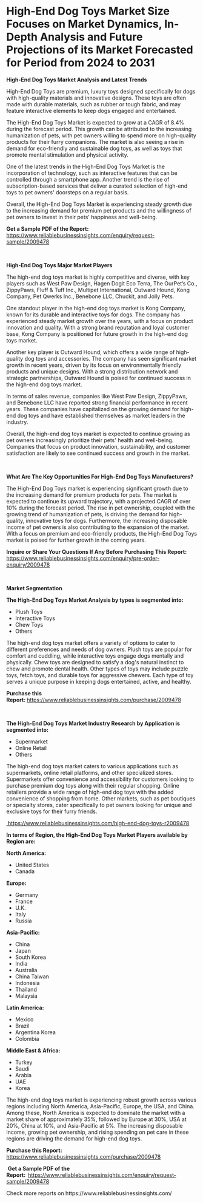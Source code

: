 <p><h1>High-End Dog Toys Market Size Focuses on Market Dynamics, In-Depth Analysis and Future Projections of its Market Forecasted for Period from 2024 to 2031</h1></p><p><strong>High-End Dog Toys Market Analysis and Latest Trends</strong></p>
<p><p>High-End Dog Toys are premium, luxury toys designed specifically for dogs with high-quality materials and innovative designs. These toys are often made with durable materials, such as rubber or tough fabric, and may feature interactive elements to keep dogs engaged and entertained.</p><p>The High-End Dog Toys Market is expected to grow at a CAGR of 8.4% during the forecast period. This growth can be attributed to the increasing humanization of pets, with pet owners willing to spend more on high-quality products for their furry companions. The market is also seeing a rise in demand for eco-friendly and sustainable dog toys, as well as toys that promote mental stimulation and physical activity.</p><p>One of the latest trends in the High-End Dog Toys Market is the incorporation of technology, such as interactive features that can be controlled through a smartphone app. Another trend is the rise of subscription-based services that deliver a curated selection of high-end toys to pet owners' doorsteps on a regular basis.</p><p>Overall, the High-End Dog Toys Market is experiencing steady growth due to the increasing demand for premium pet products and the willingness of pet owners to invest in their pets' happiness and well-being.</p></p>
<p><strong>Get a Sample PDF of the Report:&nbsp;</strong> <a href="https://www.reliablebusinessinsights.com/enquiry/request-sample/2009478">https://www.reliablebusinessinsights.com/enquiry/request-sample/2009478</a></p>
<p>&nbsp;</p>
<p><strong>High-End Dog Toys Major Market Players</strong></p>
<p><p>The high-end dog toys market is highly competitive and diverse, with key players such as West Paw Design, Hagen Dogit Eco Terra, The OurPet’s Co., ZippyPaws, Fluff & Tuff Inc., Multipet International, Outward Hound, Kong Company, Pet Qwerks Inc., Benebone LLC, Chuckit, and Jolly Pets.</p><p>One standout player in the high-end dog toys market is Kong Company, known for its durable and interactive toys for dogs. The company has experienced steady market growth over the years, with a focus on product innovation and quality. With a strong brand reputation and loyal customer base, Kong Company is positioned for future growth in the high-end dog toys market.</p><p>Another key player is Outward Hound, which offers a wide range of high-quality dog toys and accessories. The company has seen significant market growth in recent years, driven by its focus on environmentally friendly products and unique designs. With a strong distribution network and strategic partnerships, Outward Hound is poised for continued success in the high-end dog toys market.</p><p>In terms of sales revenue, companies like West Paw Design, ZippyPaws, and Benebone LLC have reported strong financial performance in recent years. These companies have capitalized on the growing demand for high-end dog toys and have established themselves as market leaders in the industry.</p><p>Overall, the high-end dog toys market is expected to continue growing as pet owners increasingly prioritize their pets' health and well-being. Companies that focus on product innovation, sustainability, and customer satisfaction are likely to see continued success and growth in the market.</p></p>
<p>&nbsp;</p>
<p><strong>What Are The Key Opportunities For High-End Dog Toys Manufacturers?</strong></p>
<p><p>The High-End Dog Toys market is experiencing significant growth due to the increasing demand for premium products for pets. The market is expected to continue its upward trajectory, with a projected CAGR of over 10% during the forecast period. The rise in pet ownership, coupled with the growing trend of humanization of pets, is driving the demand for high-quality, innovative toys for dogs. Furthermore, the increasing disposable income of pet owners is also contributing to the expansion of the market. With a focus on premium and eco-friendly products, the High-End Dog Toys market is poised for further growth in the coming years.</p></p>
<p><strong>Inquire or Share Your Questions If Any Before Purchasing This Report:</strong> <a href="https://www.reliablebusinessinsights.com/enquiry/pre-order-enquiry/2009478">https://www.reliablebusinessinsights.com/enquiry/pre-order-enquiry/2009478</a></p>
<p>&nbsp;</p>
<p><strong>Market Segmentation</strong></p>
<p><strong>The High-End Dog Toys Market Analysis by types is segmented into:</strong></p>
<p><ul><li>Plush Toys</li><li>Interactive Toys</li><li>Chew Toys</li><li>Others</li></ul></p>
<p><p>The high-end dog toys market offers a variety of options to cater to different preferences and needs of dog owners. Plush toys are popular for comfort and cuddling, while interactive toys engage dogs mentally and physically. Chew toys are designed to satisfy a dog's natural instinct to chew and promote dental health. Other types of toys may include puzzle toys, fetch toys, and durable toys for aggressive chewers. Each type of toy serves a unique purpose in keeping dogs entertained, active, and healthy.</p></p>
<p><strong>Purchase this Report:&nbsp;</strong><a href="https://www.reliablebusinessinsights.com/purchase/2009478">https://www.reliablebusinessinsights.com/purchase/2009478</a></p>
<p>&nbsp;</p>
<p><strong>The High-End Dog Toys Market Industry Research by Application is segmented into:</strong></p>
<p><ul><li>Supermarket</li><li>Online Retail</li><li>Others</li></ul></p>
<p><p>The high-end dog toys market caters to various applications such as supermarkets, online retail platforms, and other specialized stores. Supermarkets offer convenience and accessibility for customers looking to purchase premium dog toys along with their regular shopping. Online retailers provide a wide range of high-end dog toys with the added convenience of shopping from home. Other markets, such as pet boutiques or specialty stores, cater specifically to pet owners looking for unique and exclusive toys for their furry friends.</p></p>
<p><a href="https://www.reliablebusinessinsights.com/high-end-dog-toys-r2009478">&nbsp;https://www.reliablebusinessinsights.com/high-end-dog-toys-r2009478</a></p>
<p><strong>In terms of Region, the High-End Dog Toys Market Players available by Region are:</strong></p>
<p>
    <p> <strong> North America: </strong>
        <ul>
            <li>United States</li>
            <li>Canada</li>
        </ul>
        </p> 
    <p> <strong> Europe: </strong>
        <ul>
            <li>Germany</li>
            <li>France</li>
            <li>U.K.</li>
            <li>Italy</li>
            <li>Russia</li>
        </ul>
        </p> 
    <p> <strong> Asia-Pacific: </strong>
        <ul>
            <li>China</li>
            <li>Japan</li>
            <li>South Korea</li>
            <li>India</li>
            <li>Australia</li>
            <li>China Taiwan</li>
            <li>Indonesia</li>
            <li>Thailand</li>
            <li>Malaysia</li>
        </ul>
        </p> 
    <p> <strong> Latin America: </strong>
        <ul>
            <li>Mexico</li>
            <li>Brazil</li>
            <li>Argentina Korea</li>
            <li>Colombia</li>
        </ul>
        </p> 
    <p> <strong> Middle East & Africa: </strong>
        <ul>
            <li>Turkey</li>
            <li>Saudi</li>
            <li>Arabia</li>
            <li>UAE</li>
            <li>Korea</li>
        </ul>
    </p>
    </p>
<p><p>The high-end dog toys market is experiencing robust growth across various regions including North America, Asia-Pacific, Europe, the USA, and China. Among these, North America is expected to dominate the market with a market share of approximately 35%, followed by Europe at 30%, USA at 20%, China at 10%, and Asia-Pacific at 5%. The increasing disposable income, growing pet ownership, and rising spending on pet care in these regions are driving the demand for high-end dog toys.</p></p>
<p><strong>Purchase this Report: </strong><a href="https://www.reliablebusinessinsights.com/purchase/2009478">https://www.reliablebusinessinsights.com/purchase/2009478</a></p>
<p>&nbsp;<strong>Get a Sample PDF of the Report:&nbsp;&nbsp;</strong><a href="https://www.reliablebusinessinsights.com/enquiry/request-sample/2009478">https://www.reliablebusinessinsights.com/enquiry/request-sample/2009478</a></p>
<p><strong></strong></p>
<p>Check more reports on https://www.reliablebusinessinsights.com/</p>